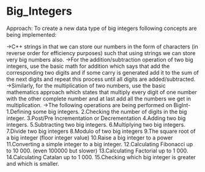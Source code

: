# Big_Integers

Approach:
To create a new data type of big integers following concepts are being implemented:

->C++ strings in that we can store our numbers in the form of characters (in reverse order for efficiency purposes) such that using strings we can store very big numbers also.
->For the addition/subtraction operation of two big integers, use the basic math for addition which says that add the corresponding two digits and if some carry is generated 
  add it to the sum of the next digits and repeat this process until all digits are added/subtracted.
->Similarly, for the multiplication of two numbers, use the basic mathematics approach which states that multiply every digit of one number with the other complete number and 
  at last add all the numbers we get in multiplication.
->The following operations are being performed on BigInt-
1.Defining some big integers.
2.Checking the number of digits in the big integer.
3.Post/Pre Incrementation or Decrementation
4.Adding two big integers.
5.Subtracting two big integers.
6.Multiplying two big integers.
7.Divide two big integers
8.Modulo of two big integers
9.The square root of a big integer (floor integer value)
10.Raise a big integer to a power
11.Converting a simple integer to a big integer.
12.Calculating Fibonacci up to 10 000. (even 100000 but slower)
13.Calculating Factorial up to 1 000.
14.Calculating Catalan up to 1 000.
15.Checking which big integer is greater and which is smaller.

